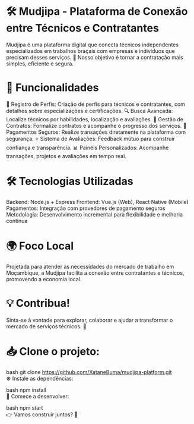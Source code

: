 # 🛠️ Mudjipa - Plataforma de Conexão entre Técnicos e Contratantes
Mudjipa é uma plataforma digital que conecta técnicos independentes especializados em trabalhos braçais com empresas e indivíduos que precisam desses serviços. 🎯 Nosso objetivo é tornar a contratação mais simples, eficiente e segura.

# 🚀 Funcionalidades
📄 Registro de Perfis: Criação de perfis para técnicos e contratantes, com detalhes sobre especializações e certificações.
🔍 Busca Avançada: Localize técnicos por habilidades, localização e avaliações.
🤝 Gestão de Contratos: Formalize contratos e acompanhe o progresso dos serviços.
💸 Pagamentos Seguros: Realize transações diretamente na plataforma com segurança.
⭐ Sistema de Avaliações: Feedback mútuo para construir confiança e transparência.
📊 Painéis Personalizados: Acompanhe transações, projetos e avaliações em tempo real.
# 🛠️ Tecnologias Utilizadas
Backend: Node.js + Express
Frontend: Vue.js (Web), React Native (Mobile)
Pagamentos: Integração com provedores de pagamento seguros
Metodologia: Desenvolvimento incremental para flexibilidade e melhoria contínua
# 🌍 Foco Local
Projetada para atender às necessidades do mercado de trabalho em Moçambique, a Mudjipa facilita a conexão entre contratantes e técnicos, promovendo a economia local.

# 💡 Contribua!
Sinta-se à vontade para explorar, colaborar e ajudar a transformar o mercado de serviços técnicos. 🚀

# 📥 Clone o projeto:

bash
git clone https://github.com/XataneBuma/mudjipa-platform.git  
⚙️ Instale as dependências:

bash
npm install  
🎉 Comece a desenvolver:

bash
npm start  
👉 Vamos construir juntos? 💪
